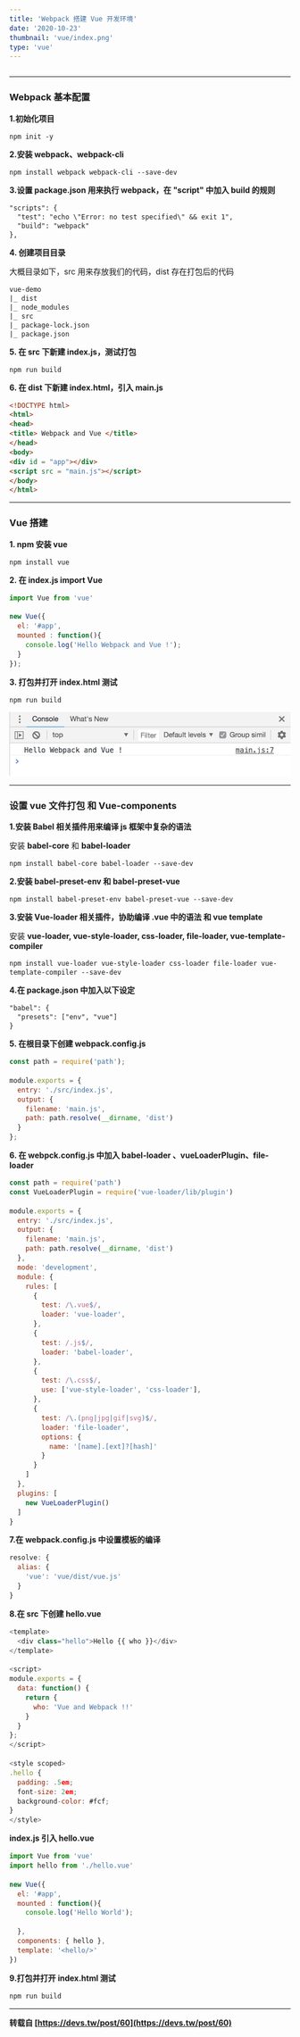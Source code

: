 ```yaml
---
title: 'Webpack 搭建 Vue 开发环境'
date: '2020-10-23'
thumbnail: 'vue/index.png'
type: 'vue'
---
```


```toc
```
---
### Webpack 基本配置
**1.初始化项目**
```
npm init -y
```

**2.安装 webpack、webpack-cli**
```
npm install webpack webpack-cli --save-dev
```

**3.设置 package.json 用来执行 webpack，在 "script" 中加入 build 的规则**
```
"scripts": {
  "test": "echo \"Error: no test specified\" && exit 1",
  "build": "webpack"
},
```

**4. 创建项目目录**

大概目录如下，src 用来存放我们的代码，dist 存在打包后的代码
```
vue-demo
|_ dist
|_ node_modules
|_ src
|_ package-lock.json
|_ package.json
```

**5. 在 src 下新建 index.js，测试打包**
```
npm run build
```
**6. 在 dist 下新建 index.html，引入 main.js**
```html
<!DOCTYPE html>
<html>
<head>
<title> Webpack and Vue </title>
</head>
<body>
<div id = "app"></div>
<script src = "main.js"></script>
</body>
</html>
```
---
### Vue 搭建

**1. npm 安装 vue**
```
npm install vue
```

**2. 在 index.js import Vue**
```js
import Vue from 'vue'

new Vue({
  el: '#app',
  mounted : function(){
    console.log('Hello Webpack and Vue !');  
  }
});
```

**3. 打包并打开 index.html 测试**
```
npm run build
```

![pic_1](/blogs/vue/vue_1_pic_1.jpg#pic_center)

---
### 设置 vue 文件打包 和 Vue-components

**1.安装 Babel 相关插件用来编译 js 框架中复杂的语法**

安装 **babel-core** 和 **babel-loader**

```
npm install babel-core babel-loader --save-dev
```

**2.安装 babel-preset-env 和 babel-preset-vue**
```
npm install babel-preset-env babel-preset-vue --save-dev
```

**3.安装 Vue-loader 相关插件，协助编译 .vue 中的语法 和 vue template**

安装 **vue-loader, vue-style-loader, css-loader, file-loader, vue-template-compiler**

```
npm install vue-loader vue-style-loader css-loader file-loader vue-template-compiler --save-dev
```

**4.在 package.json 中加入以下设定**
```
"babel": {
  "presets": ["env", "vue"]
}
```

**5. 在根目录下创建 webpack.config.js**
```js
const path = require('path');

module.exports = {
  entry: './src/index.js',
  output: {
    filename: 'main.js',
    path: path.resolve(__dirname, 'dist')
  }
};
```

**6. 在 webpck.config.js 中加入 babel-loader 、vueLoaderPlugin、file-loader**
```js
const path = require('path')
const VueLoaderPlugin = require('vue-loader/lib/plugin')

module.exports = {
  entry: './src/index.js',
  output: {
    filename: 'main.js',
    path: path.resolve(__dirname, 'dist')
  },
  mode: 'development',
  module: {
    rules: [
      {
        test: /\.vue$/,
        loader: 'vue-loader',
      },
      {
        test: /.js$/,
        loader: 'babel-loader',
      },
      {
        test: /\.css$/,
        use: ['vue-style-loader', 'css-loader'],
      },
      {
        test: /\.(png|jpg|gif|svg)$/,
        loader: 'file-loader',
        options: {
          name: '[name].[ext]?[hash]'
        }
      }
    ]
  },
  plugins: [
    new VueLoaderPlugin()
  ]
}
```

**7.在 webpack.config.js 中设置模板的编译**
```js
resolve: { 
  alias: { 
    'vue': 'vue/dist/vue.js' 
  } 
}
```

**8.在 src 下创建 hello.vue**
```js
<template>
  <div class="hello">Hello {{ who }}</div>
</template>

<script>
module.exports = {
  data: function() {
    return {
      who: 'Vue and Webpack !!'
    }
  }
};
</script>

<style scoped>
.hello {
  padding: .5em;
  font-size: 2em;
  background-color: #fcf;
}
</style>
```

**index.js 引入 hello.vue**
```js
import Vue from 'vue'
import hello from './hello.vue'

new Vue({
  el: '#app',
  mounted : function(){
    console.log('Hello World');

  },
  components: { hello },
  template: '<hello/>'
})
```

**9.打包并打开 index.html 测试**
```js
npm run build
```

---
**转载自 [https://devs.tw/post/60](https://devs.tw/post/60)**